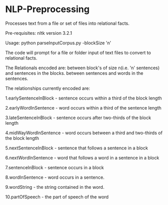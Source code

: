 # NLP-Preprocessing
Processes text from a file or set of files into relational facts.

Pre-requisites: nltk version 3.2.1

Usage:
python parseInputCorpus.py -blockSize 'n'

The code will prompt for a file or folder input of text files to convert to relational facts.

The Relationals encoded are:
between block's of size n(i.e. 'n' sentences) and sentences in the blocks.
between sentences and words in the sentences.

The relationships currently encoded are:

1.earlySentenceInBlock - sentence occurs within a third of the block length

2.earlyWordInSentence - word occurs within a third of the sentence length

3.lateSentenceInBlock - sentence occurs after two-thirds of the block length

4.midWayWordInSentence - word occurs between a third and two-thirds of the block length

5.nextSentenceInBlock - sentence that follows a sentence in a block

6.nextWordInSentence - word that follows a word in a sentence in a block

7.sentenceInBlock - sentence occurs in a block

8.wordInSentence - word occurs in a sentence.

9.wordString - the string contained in the word.

10.partOfSpeech - the part of speech of the word
